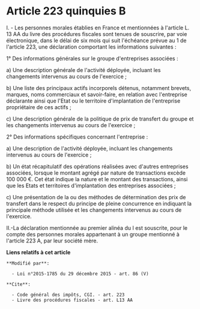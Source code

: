 # Article 223 quinquies B

I. - Les personnes morales établies en France et mentionnées à l'article L. 13 AA du livre des procédures fiscales sont
tenues de souscrire, par voie électronique, dans le délai de six mois qui suit l'échéance prévue au 1 de l'article 223, une
déclaration comportant les informations suivantes : 

1° Des informations générales sur le groupe d'entreprises associées : 

a) Une description générale de l'activité déployée, incluant les changements intervenus au cours de l'exercice ; 

b) Une liste des principaux actifs incorporels détenus, notamment brevets, marques, noms commerciaux et savoir-faire, en
relation avec l'entreprise déclarante ainsi que l'Etat ou le territoire d'implantation de l'entreprise propriétaire de ces
actifs ; 

c) Une description générale de la politique de prix de transfert du groupe et les changements intervenus au cours de
l'exercice ; 

2° Des informations spécifiques concernant l'entreprise : 

a) Une description de l'activité déployée, incluant les changements intervenus au cours de l'exercice ; 

b) Un état récapitulatif des opérations réalisées avec d'autres entreprises associées, lorsque le montant agrégé par nature
de transactions excède 100 000 €. Cet état indique la nature et le montant des transactions, ainsi que les Etats et
territoires d'implantation des entreprises associées ; 

c) Une présentation de la ou des méthodes de détermination des prix de transfert dans le respect du principe de pleine
concurrence en indiquant la principale méthode utilisée et les changements intervenus au cours de l'exercice.

II.-La déclaration mentionnée au premier alinéa du I est souscrite, pour le compte des personnes morales appartenant à un
groupe mentionné à l'article 223 A, par leur société mère.

**Liens relatifs à cet article**

	**Modifié par**:

	  - Loi n°2015-1785 du 29 décembre 2015 - art. 86 (V)

	**Cite**:

	  - Code général des impôts, CGI. - art. 223
	  - Livre des procédures fiscales - art. L13 AA
